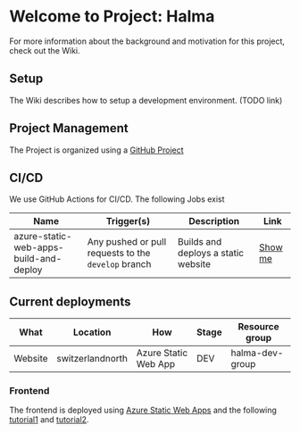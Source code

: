 # Welcome to Project: Halma

For more information about the background and motivation for this project, check out the Wiki.

## Setup

The Wiki describes how to setup a development environment. (TODO link)

## Project Management

The Project is organized using a [GitHub Project](https://github.com/orgs/dobler-it/projects/2)

## CI/CD

We use GitHub Actions for CI/CD.
The following Jobs exist

| Name                                   | Trigger(s)                                          | Description                         | Link                                                                    |
|----------------------------------------|-----------------------------------------------------|-------------------------------------|-------------------------------------------------------------------------|
| azure-static-web-apps-build-and-deploy | Any pushed or pull requests to the `develop` branch | Builds and deploys a static website | [Show me](.github/workflows/azure-static-web-apps-build-and-deploy.yml) |

## Current deployments

| What    | Location         | How                  | Stage | Resource group  |
|---------|------------------|----------------------|-------|-----------------|
| Website | switzerlandnorth | Azure Static Web App | DEV   | halma-dev-group |

### Frontend

The frontend is deployed using [Azure Static Web Apps](https://learn.microsoft.com/en-gb/azure/static-web-apps) and the
following [tutorial1](https://learn.microsoft.com/en-gb/azure/static-web-apps/get-started-cli?tabs=react)
and [tutorial2](https://create-react-app.dev/docs/deployment/#azure).